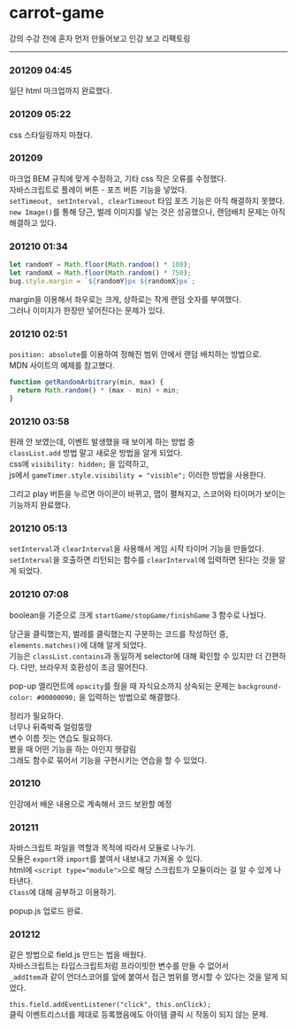 # carrot-game

강의 수강 전에 혼자 먼저 만들어보고 인강 보고 리팩토링

---

### 201209 04:45

일단 html 마크업까지 완료했다.

### 201209 05:22

css 스타일링까지 마쳤다.

### 201209

마크업 BEM 규칙에 맞게 수정하고, 기타 css 작은 오류를 수정했다.  
자바스크립트로 플레이 버튼 - 포즈 버튼 기능을 넣었다.  
`setTimeout, setInterval, clearTimeout` 타임 포즈 기능은 아직 해결하지 못했다.  
`new Image()`를 통해 당근, 벌레 이미지를 넣는 것은 성공했으나, 랜덤배치 문제는 아직 해결하고 있다.

### 201210 01:34

```javascript
let randomY = Math.floor(Math.random() * 100);
let randomX = Math.floor(Math.random() * 750);
bug.style.margin = `${randomY}px ${randomX}px`;
```

margin을 이용해서 좌우로는 크게, 상하로는 작게 랜덤 숫자를 부여했다.  
그러나 이미지가 한장만 넣어진다는 문제가 있다.

### 201210 02:51

`position: absolute`를 이용하여 정해진 범위 안에서 랜덤 배치하는 방법으로.  
MDN 사이트의 예제를 참고했다.

```javascript
function getRandomArbitrary(min, max) {
  return Math.random() * (max - min) + min;
}
```

### 201210 03:58

원래 안 보였는데, 이벤트 발생했을 때 보이게 하는 방법 중  
`classList.add` 방법 말고 새로운 방법을 알게 되었다.  
css에 `visibility: hidden;` 을 입력하고,  
js에서 `gameTimer.style.visibility = "visible";` 이러한 방법을 사용한다.

그리고 play 버튼을 누르면 아이콘이 바뀌고, 맵이 펼쳐지고, 스코어와 타이머가 보이는 기능까지 완료했다.

### 201210 05:13

`setInterval`과 `clearInterval`을 사용해서 게임 시작 타이머 기능을 만들었다.  
`setInterval`을 호출하면 리턴되는 함수를 `clearInterval`에 입력하면 된다는 것을 알게 되었다.

### 201210 07:08

boolean을 기준으로 크게 `startGame/stopGame/finishGame` 3 함수로 나눴다.

당근을 클릭했는지, 벌레를 클릭했는지 구분하는 코드를 작성하던 중, `elements.matches()`에 대해 알게 되었다.  
기능은 `classList.contains`과 동일하게 selector에 대해 확인할 수 있지만 더 간편하다. 다만, 브라우저 호환성이 조금 떨어진다.

pop-up 엘리먼트에 `opacity`를 줬을 때 자식요소까지 상속되는 문제는 `background-color: #00000090;` 을 입력하는 방법으로 해결했다.

정리가 필요하다.  
너무나 뒤죽박죽 얼렁뚱땅  
변수 이름 짓는 연습도 필요하다.  
봤을 때 어떤 기능을 하는 아인지 헷갈림  
그래도 함수로 묶어서 기능을 구현시키는 연습을 할 수 있었다.

### 201210

인강에서 배운 내용으로 계속해서 코드 보완할 예정  

### 201211

자바스크립트 파일을 역할과 목적에 따라서 모듈로 나누기.  
모듈은 `export`와 `import`를 붙여서 내보내고 가져올 수 있다.  
html에 `<script type="module">`으로 해당 스크립트가 모듈이라는 걸 알 수 있게 나타낸다.  
`Class`에 대해 공부하고 이용하기.  

popup.js 업로드 완료.

### 201212

같은 방법으로 field.js 만드는 법을 배웠다.  
자바스크립트는 타입스크립트처럼 프라이빗한 변수를 만들 수 없어서  
`_addItem`과 같이 언더스코어를 앞에 붙여서 접근 범위를 명시할 수 있다는 것을 알게 되었다.  

`this.field.addEventListener("click", this.onClick);`  
클릭 이벤트리스너를 제대로 등록했음에도 아이템 클릭 시 작동이 되지 않는 문제.

